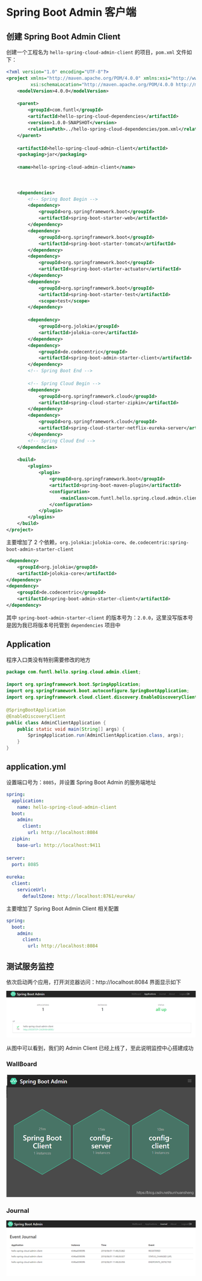 # Spring Boot Admin 客户端

## 创建 Spring Boot Admin Client

创建一个工程名为 `hello-spring-cloud-admin-client` 的项目，`pom.xml` 文件如下：

```xml
<?xml version="1.0" encoding="UTF-8"?>
<project xmlns="http://maven.apache.org/POM/4.0.0" xmlns:xsi="http://www.w3.org/2001/XMLSchema-instance"
         xsi:schemaLocation="http://maven.apache.org/POM/4.0.0 http://maven.apache.org/xsd/maven-4.0.0.xsd">
    <modelVersion>4.0.0</modelVersion>

    <parent>
        <groupId>com.funtl</groupId>
        <artifactId>hello-spring-cloud-dependencies</artifactId>
        <version>1.0.0-SNAPSHOT</version>
        <relativePath>../hello-spring-cloud-dependencies/pom.xml</relativePath>
    </parent>

    <artifactId>hello-spring-cloud-admin-client</artifactId>
    <packaging>jar</packaging>

    <name>hello-spring-cloud-admin-client</name>
    
    

    <dependencies>
        <!-- Spring Boot Begin -->
        <dependency>
            <groupId>org.springframework.boot</groupId>
            <artifactId>spring-boot-starter-web</artifactId>
        </dependency>
        <dependency>
            <groupId>org.springframework.boot</groupId>
            <artifactId>spring-boot-starter-tomcat</artifactId>
        </dependency>
        <dependency>
            <groupId>org.springframework.boot</groupId>
            <artifactId>spring-boot-starter-actuator</artifactId>
        </dependency>
        <dependency>
            <groupId>org.springframework.boot</groupId>
            <artifactId>spring-boot-starter-test</artifactId>
            <scope>test</scope>
        </dependency>

        <dependency>
            <groupId>org.jolokia</groupId>
            <artifactId>jolokia-core</artifactId>
        </dependency>
        <dependency>
            <groupId>de.codecentric</groupId>
            <artifactId>spring-boot-admin-starter-client</artifactId>
        </dependency>
        <!-- Spring Boot End -->

        <!-- Spring Cloud Begin -->
        <dependency>
            <groupId>org.springframework.cloud</groupId>
            <artifactId>spring-cloud-starter-zipkin</artifactId>
        </dependency>
        <dependency>
            <groupId>org.springframework.cloud</groupId>
            <artifactId>spring-cloud-starter-netflix-eureka-server</artifactId>
        </dependency>
        <!-- Spring Cloud End -->
    </dependencies>

    <build>
        <plugins>
            <plugin>
                <groupId>org.springframework.boot</groupId>
                <artifactId>spring-boot-maven-plugin</artifactId>
                <configuration>
                    <mainClass>com.funtl.hello.spring.cloud.admin.client.AdminClientApplication</mainClass>
                </configuration>
            </plugin>
        </plugins>
    </build>
</project>
```

主要增加了 2 个依赖，`org.jolokia:jolokia-core`、`de.codecentric:spring-boot-admin-starter-client`

```xml
<dependency>
    <groupId>org.jolokia</groupId>
    <artifactId>jolokia-core</artifactId>
</dependency>
<dependency>
    <groupId>de.codecentric</groupId>
    <artifactId>spring-boot-admin-starter-client</artifactId>
</dependency>
```

其中 `spring-boot-admin-starter-client` 的版本号为：`2.0.0`，这里没写版本号是因为我已将版本号托管到 `dependencies` 项目中

## Application

程序入口类没有特别需要修改的地方

```java
package com.funtl.hello.spring.cloud.admin.client;

import org.springframework.boot.SpringApplication;
import org.springframework.boot.autoconfigure.SpringBootApplication;
import org.springframework.cloud.client.discovery.EnableDiscoveryClient;

@SpringBootApplication
@EnableDiscoveryClient
public class AdminClientApplication {
    public static void main(String[] args) {
        SpringApplication.run(AdminClientApplication.class, args);
    }
}
```

## application.yml

设置端口号为：`8085`，并设置 Spring Boot Admin 的服务端地址

```yml
spring:
  application:
    name: hello-spring-cloud-admin-client
  boot:
    admin:
      client:
        url: http://localhost:8084
  zipkin:
    base-url: http://localhost:9411

server:
  port: 8085

eureka:
  client:
    serviceUrl:
      defaultZone: http://localhost:8761/eureka/
```

主要增加了 Spring Boot Admin Client 相关配置

```yml
spring:
  boot:
    admin:
      client:
        url: http://localhost:8084
```

## 测试服务监控

依次启动两个应用，打开浏览器访问：http://localhost:8084 界面显示如下

![img](./img/Lusifer2018060105410005.png)

从图中可以看到，我们的 Admin Client 已经上线了，至此说明监控中心搭建成功

### WallBoard

![img](./img/20181210142857621.png)

### Journal

![img](./img/Lusifer2018060105410007.png)